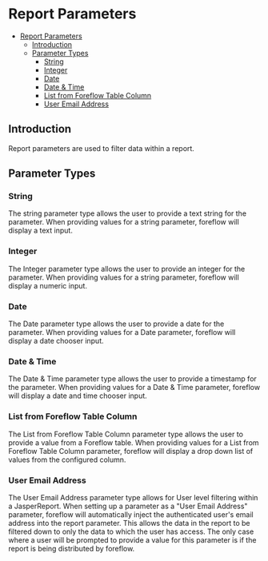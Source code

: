 # Report Parameters

- [Report Parameters](#report-parameters)
  - [Introduction](#introduction)
  - [Parameter Types](#parameter-types)
    - [String](#string)
    - [Integer](#integer)
    - [Date](#date)
    - [Date & Time](#date--time)
    - [List from Foreflow Table Column](#list-from-foreflow-table-column)
    - [User Email Address](#user-email-address)

<a name="introduction"></a>

## Introduction

Report parameters are used to filter data within a report.

<a name="parameter-types"></a>

## Parameter Types

<a name="string"></a>

### String

The string parameter type allows the user to provide a text string for the parameter. When providing values for a string parameter, foreflow will display a text input.

<a name="integer"></a>

### Integer

The Integer parameter type allows the user to provide an integer for the parameter. When providing values for a string parameter, foreflow will display a numeric input.

<a name="date"></a>

### Date

The Date parameter type allows the user to provide a date for the parameter. When providing values for a Date parameter, foreflow will display a date chooser input.

<a name="date-time"></a>

### Date & Time

The Date & Time parameter type allows the user to provide a timestamp for the parameter. When providing values for a Date & Time parameter, foreflow will display a date and time chooser input.

<a name="list-from-foreflow-table-column"></a>

### List from Foreflow Table Column

The List from Foreflow Table Column parameter type allows the user to provide a value from a Foreflow table. When providing values for a List from Foreflow Table Column parameter, foreflow will display a drop down list of values from the configured column.

<a name="user-email-address"></a>

### User Email Address

The User Email Address parameter type allows for User level filtering within a JasperReport.  When setting up a parameter as a "User Email Address" parameter, foreflow will automatically inject the authenticated user's email address into the report parameter.  This allows the data in the report to be filtered down to only the data to which the user has access.  The only case where a user will be prompted to provide a value for this parameter is if the report is being distributed by foreflow.  